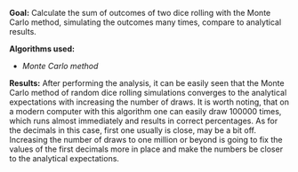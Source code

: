 **Goal:** Calculate the sum of outcomes of two dice rolling with the Monte Carlo method, simulating the outcomes many times, compare to analytical results.

**Algorithms used:**
- _Monte Carlo method_

**Results:**
After performing the analysis, it can be easily seen that the Monte Carlo method of random dice rolling simulations converges to the analytical expectations with increasing the number of draws.
It is worth noting, that on a modern computer with this algorithm one can easily draw 100000 times, which runs almost immediately and results in correct percentages. As for the decimals in this case, first one usually is close, may be a bit off.
Increasing the number of draws to one million or beyond is going to fix the values of the first decimals more in place and make the numbers be closer to the analytical expectations.
